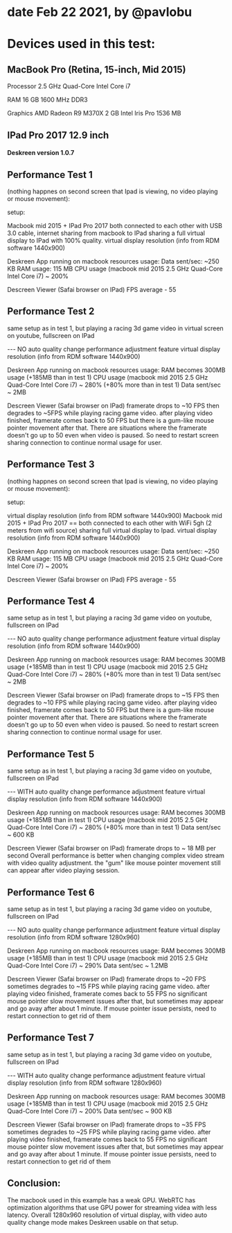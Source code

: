 # date Feb 22 2021, by @pavlobu

# Devices used in this test:

## MacBook Pro (Retina, 15-inch, Mid 2015)

Processor 2.5 GHz Quad-Core Intel Core i7

RAM 16 GB 1600 MHz DDR3

Graphics AMD Radeon R9 M370X 2 GB Intel Iris Pro 1536 MB

## IPad Pro 2017 12.9 inch

#### Deskreen version 1.0.7

## Performance Test 1

(nothing happnes on second screen that Ipad is viewing, no video playing or mouse movement):

setup:

Macbook mid 2015 + IPad Pro 2017
both connected to each other with USB 3.0 cable, internet sharing from macbook to IPad
sharing a full virtual display to IPad with 100% quality.
virtual display resolution (info from RDM software 1440x900)

Deskreen App running on macbook resources usage:
Data sent/sec: ~250 KB
RAM usage: 115 MB
CPU usage (macbook mid 2015 2.5 GHz Quad-Core Intel Core i7) ~ 200%

Descreen Viewer (Safai browser on IPad)
FPS average - 55

## Performance Test 2

same setup as in test 1, but playing a racing 3d game video in virtual screen on youtube, fullscreen on IPad

--- NO auto quality change performance adjustment feature
virtual display resolution (info from RDM software 1440x900)

Deskreen App running on macbook resources usage:
RAM becomes 300MB usage (+185MB than in test 1)
CPU usage (macbook mid 2015 2.5 GHz Quad-Core Intel Core i7) ~ 280% (+80% more than in test 1)
Data sent/sec ~ 2MB

Descreen Viewer (Safai browser on IPad)
framerate drops to ~10 FPS
then degrades to ~5FPS while playing racing game video. after playing video finished,
framerate comes back to 50 FPS but there is a gum-like mouse pointer movement after that.
There are situations where the framerate doesn't go up to 50 even when video is paused.
So need to restart screen sharing connection to continue normal usage for user.

## Performance Test 3

(nothing happnes on second screen that Ipad is viewing, no video playing or mouse movement):

setup:

virtual display resolution (info from RDM software 1440x900)
Macbook mid 2015 + IPad Pro 2017 ==
both connected to each other with WiFi 5gh (2 meters from wifi source)
sharing full virtual display to Ipad.
virtual display resolution (info from RDM software 1440x900)

Deskreen App running on macbook resources usage:
Data sent/sec: ~250 KB
RAM usage: 115 MB
CPU usage (macbook mid 2015 2.5 GHz Quad-Core Intel Core i7) ~ 200%

Descreen Viewer (Safai browser on IPad)
FPS average - 55

## Performance Test 4

same setup as in test 1, but playing a racing 3d game video on youtube, fullscreen on IPad

--- NO auto quality change performance adjustment feature
virtual display resolution (info from RDM software 1440x900)

Deskreen App running on macbook resources usage:
RAM becomes 300MB usage (+185MB than in test 1)
CPU usage (macbook mid 2015 2.5 GHz Quad-Core Intel Core i7) ~ 280% (+80% more than in test 1)
Data sent/sec ~ 2MB

Descreen Viewer (Safai browser on IPad)
framerate drops to ~15 FPS
then degrades to ~10 FPS while playing racing game video. after playing video finished,
framerate comes back to 50 FPS but there is a gum-like mouse pointer movement after that.
There are situations where the framerate doesn't go up to 50 even when video is paused.
So need to restart screen sharing connection to continue normal usage for user.

## Performance Test 5

same setup as in test 1, but playing a racing 3d game video on youtube, fullscreen on IPad

--- WITH auto quality change performance adjustment feature
virtual display resolution (info from RDM software 1440x900)

Deskreen App running on macbook resources usage:
RAM becomes 300MB usage (+185MB than in test 1)
CPU usage (macbook mid 2015 2.5 GHz Quad-Core Intel Core i7) ~ 280% (+80% more than in test 1)
Data sent/sec ~ 600 KB

Descreen Viewer (Safai browser on IPad)
framerate drops to ~ 18 MB per second
Overall performance is better when changing complex video stream with video quality adjustment.
the "gum" like mouse pointer movement still can appear after video playing session.

## Performance Test 6

same setup as in test 1, but playing a racing 3d game video on youtube, fullscreen on IPad

--- NO auto quality change performance adjustment feature
virtual display resolution (info from RDM software 1280x960)

Deskreen App running on macbook resources usage:
RAM becomes 300MB usage (+185MB than in test 1)
CPU usage (macbook mid 2015 2.5 GHz Quad-Core Intel Core i7) ~ 290%
Data sent/sec ~ 1.2MB

Descreen Viewer (Safai browser on IPad)
framerate drops to ~20 FPS
sometimes degrades to ~15 FPS while playing racing game video. after playing video finished,
framerate comes back to 55 FPS
no significant mouse pointer slow movement issues after that, but sometimes may appear and go avay after about 1 minute. If mouse pointer issue persists, need to restart connection to get rid of them

## Performance Test 7

same setup as in test 1, but playing a racing 3d game video on youtube, fullscreen on IPad

--- WITH auto quality change performance adjustment feature
virtual display resolution (info from RDM software 1280x960)

Deskreen App running on macbook resources usage:
RAM becomes 300MB usage (+185MB than in test 1)
CPU usage (macbook mid 2015 2.5 GHz Quad-Core Intel Core i7) ~ 200%
Data sent/sec ~ 900 KB

Descreen Viewer (Safai browser on IPad)
framerate drops to ~35 FPS
sometimes degrades to ~25 FPS while playing racing game video. after playing video finished,
framerate comes back to 55 FPS
no significant mouse pointer slow movement issues after that, but sometimes
may appear and go avay after about 1 minute. If mouse pointer issue persists,
need to restart connection to get rid of them

## Conclusion:

The macbook used in this example has a weak GPU. WebRTC has optimization algorithms that use GPU power for streaming videa with less latency.
Overall 1280x960 resolution of virtual display, with video auto quality change mode makes
Deskreen usable on that setup.
